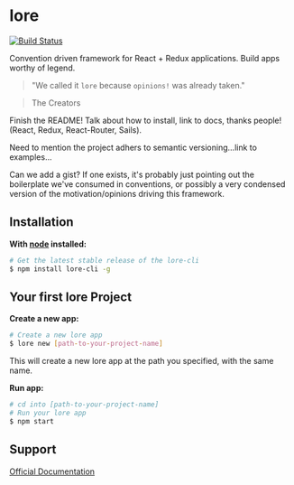 # lore

[![Build Status][circle-image]][circle-url]

Convention driven framework for React + Redux applications. Build apps worthy of legend.

>"We called it `lore` because `opinions!` was already taken."

> The Creators

Finish the README!  Talk about how to install, link to docs, thanks people! (React, Redux, React-Router, Sails).

Need to mention the project adhers to semantic versioning...link to examples...

Can we add a gist? If one exists, it's probably just pointing out the boilerplate we've consumed in conventions, or
possibly a very condensed version of the motivation/opinions driving this framework.

## Installation
**With [node](http://nodejs.org) installed:**
```sh
# Get the latest stable release of the lore-cli
$ npm install lore-cli -g
```

## Your first lore Project
**Create a new app:**
```sh
# Create a new lore app
$ lore new [path-to-your-project-name]
```
This will create a new lore app at the path you specified, with the same name.

**Run app:**
```sh
# cd into [path-to-your-project-name]
# Run your lore app
$ npm start
```
## Support
[Official Documentation](https://github.com/storcery/lore/tree/readme_updates/docs)

[circle-url]: https://circleci.com/gh/storcery/lore
[circle-image]: https://circleci.com/gh/storcery/lore.svg?style=shield&circle-token=5da870de3f5ba2aab376984f12222436a7ac40af
